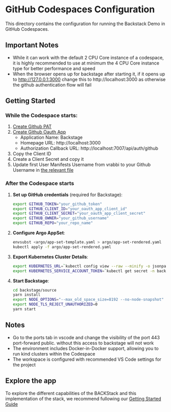 # GitHub Codespaces Configuration

This directory contains the configuration for running the Backstack Demo in GitHub Codespaces.

## Important Notes
* While it can work with the default 2 CPU Core instance of a codespace, it is highly recommended to use at minimum the 4 CPU Core instance type for better performance and speed
* When the browser opens up for backstage after starting it, if it opens up to http://127.0.0.1:3000 change this to http://localhost:3000 as otherwise the github authentication flow will fail

## Getting Started

### While the Codespace starts:

1. [Create Github PAT](https://github.com/settings/tokens/new)
2. [Create Github Oauth App](https://github.com/settings/applications/new)
    * Application Name: Backstage
    * Homepage URL: http://localhost:3000
    * Authorization Callback URL: http://localhost:7007/api/auth/github
3. Copy the Client ID
4. Create a Client Secret and copy it
5. Update first User Manifests Username from vrabbi to your Github Username in [the relevant file](../backstage/source/examples/org.yaml)

### After the Codespace starts
1. **Set up GitHub credentials** (required for Backstage):
   ```bash
   export GITHUB_TOKEN="your_github_token"
   export GITHUB_CLIENT_ID="your_oauth_app_client_id"
   export GITHUB_CLIENT_SECRET="your_oauth_app_client_secret"
   export GITHUB_OWNER="your_github_username"
   export GITHUB_REPO="your_repo_name"
   ```
2. **Configure Argo AppSet**:
   ```bash
   envsubst <argo/app-set-template.yaml > argo/app-set-rendered.yaml
   kubectl apply -f argo/app-set-rendered.yaml
   ```
3. **Export Kubernetes Cluster Details**:
   ```bash
   export KUBERNETES_URL=`kubectl config view --raw --minify -o jsonpath='{.clusters[0].cluster.server}'`
   export KUBERNETES_SERVICE_ACCOUNT_TOKEN=`kubectl get secret -n backstage-system backstage-token -o jsonpath='{.data.token}' | base64 --decode`
   ```
3. **Start Backstage**:
   ```bash
   cd backstage/source
   yarn install
   export NODE_OPTIONS="--max_old_space_size=8192 --no-node-snapshot"
   export NODE_TLS_REJECT_UNAUTHORIZED=0
   yarn start
   ```

## Notes
- Go to the ports tab in vscode and change the visibility of the port 443 port-forward public. without this access to backstage will not work
- The environment includes Docker-in-Docker support, allowing you to run kind clusters within the Codespace
- The workspace is configured with recommended VS Code settings for the project

## Explore the app
To explore the different capabilities of the BACKStack and this implementation of the stack, we recommend fullowing our [Getting Started Guide](./docs/01-getting-started.md)
